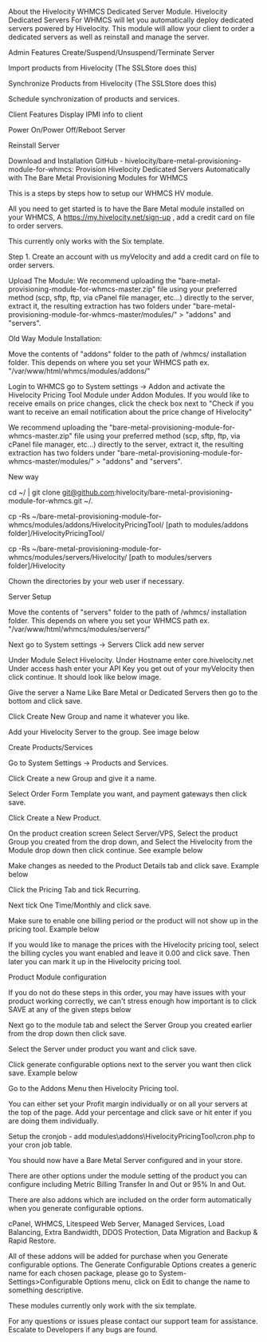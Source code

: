 About the Hivelocity WHMCS Dedicated Server Module.
Hivelocity Dedicated Servers For WHMCS will let you automatically deploy dedicated servers powered by Hivelocity. This module will allow your client to order a dedicated servers as well as reinstall and manage the server.

Admin Features
Create/Suspend/Unsuspend/Terminate Server

Import products from Hivelocity (The SSLStore does this)

Synchronize Products from Hivelocity (The SSLStore does this)

Schedule synchronization of products and services. 

Client Features
Display IPMI info to client

Power On/Power Off/Reboot Server

Reinstall Server

Download and Installation
GitHub - hivelocity/bare-metal-provisioning-module-for-whmcs: Provision Hivelocity Dedicated Servers Automatically with The Bare Metal Provisioning Modules for WHMCS 

This is a steps by steps how to setup our WHMCS HV module.
 

All you need to get started is to have the Bare Metal module installed on your WHMCS, A https://my.hivelocity.net/sign-up , add a credit card on file to order servers.


This currently only works with the Six template.
 

Step 1. Create an account with us myVelocity  and add a credit card on file to order servers.


Upload The Module:
We recommend uploading the "bare-metal-provisioning-module-for-whmcs-master.zip" file using your preferred method (scp, sftp, ftp, via cPanel file manager, etc...) directly to the server, extract it, the resulting extraction has two folders under "bare-metal-provisioning-module-for-whmcs-master/modules/" > "addons" and "servers".

Old Way
Module Installation:

Move the contents of "addons" folder to the path of /whmcs/ installation folder. This depends on where you set your WHMCS path ex. "/var/www/html/whmcs/modules/addons/"

Login to WHMCS go to System settings -> Addon and activate the Hivelocity Pricing Tool Module under Addon Modules. If you would like to receive emails on price changes, click the check box next to "Check if you want to receive an email notification about the price change of Hivelocity"

We recommend uploading the "bare-metal-provisioning-module-for-whmcs-master.zip" file using your preferred method (scp, sftp, ftp, via cPanel file manager, etc...) directly to the server, extract it, the resulting extraction has two folders under "bare-metal-provisioning-module-for-whmcs-master/modules/" > "addons" and "servers".

New way

cd ~/ | git clone git@github.com:hivelocity/bare-metal-provisioning-module-for-whmcs.git ~/. 

cp -Rs ~/bare-metal-provisioning-module-for-whmcs/modules/addons/HivelocityPricingTool/ [path to modules/addons folder]/HivelocityPricingTool/ 

cp -Rs ~/bare-metal-provisioning-module-for-whmcs/modules/servers/Hivelocity/ [path to modules/servers folder]/Hivelocity

Chown the directories by your web user if necessary.

Server Setup

Move the contents of "servers" folder to the path of /whmcs/ installation folder. This depends on where you set your WHMCS path ex. "/var/www/html/whmcs/modules/servers/"

Next go to System settings -> Servers
Click add new server



Under Module Select Hivelocity.
Under Hostname enter core.hivelocity.net
Under access hash enter your API Key you get out of your myVelocity  then click continue. It should look like below image.


Give the server a Name Like Bare Metal or Dedicated Servers then go to the bottom and click save.

Click Create New Group and name it whatever you like.

Add your Hivelocity Server to the group. See image below


Create Products/Services

Go to System Settings -> Products and Services.

Click Create a new Group and give it a name.

Select Order Form Template you want, and payment gateways then click save.

Click Create a New Product.

On the product creation screen Select Server/VPS, Select the product Group you created from the drop down, and Select the Hivelocity from the Module drop down then click continue. See example below 


Make changes as needed to the Product Details tab and click save. Example below


Click the Pricing Tab and tick Recurring. 

Next tick One Time/Monthly and click save. 

Make sure to enable one billing period or the product will not show up in the pricing tool. Example below 


If you would like to manage the prices with the Hivelocity pricing tool, select the billing cycles you want enabled and leave it 0.00 and click save. Then later you can mark it up in the Hivelocity pricing tool.
 

Product Module configuration

If you do not do these steps in this order, you may have issues with your product working correctly, we can't stress enough how important is to click SAVE at any of the given steps below

Next go to the module tab and select the Server Group you created earlier from the drop down then click save.

Select the Server under product you want and click save.

Click generate configurable options next to the server you want then click save. Example below 


Go to the Addons Menu then Hivelocity Pricing tool.


You can either set your Profit margin individually or on all your servers at the top of the page. Add your percentage and click save or hit enter if you are doing them individually.


Setup the cronjob - add modules\addons\HivelocityPricingTool\cron.php to your cron job table.

You should now have a Bare Metal Server configured and in your store. 

There are other options under the module setting of the product you can configure including Metric Billing Transfer In and Out or 95% In and Out.

 

There are also addons which are included on the order form automatically when you generate configurable options.

cPanel, WHMCS, Litespeed Web Server, Managed Services, Load Balancing, Extra Bandwidth, DDOS Protection, Data Migration and Backup & Rapid Restore.

All of these addons will be added for purchase when you Generate configurable options. The Generate Configurable Options creates a generic name for each chosen package, please go to System-Settings>Configurable Options menu, click on Edit to change the name to something descriptive.

These modules currently only work with the six template.

For any questions or issues please contact our support team for assistance. Escalate to Developers if any bugs are found.
